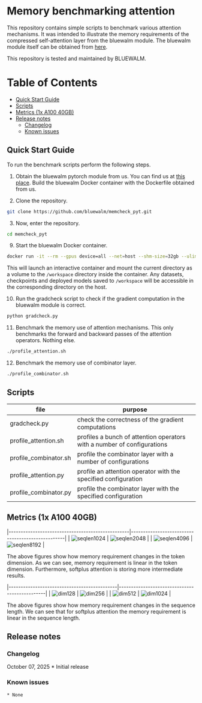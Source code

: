 
# Memory benchmarking attention

This repository contains simple scripts to benchmark various attention mechanisms. 
It was intended to illustrate the memory requirements of the compressed self-attention layer from the bluewalm module. 
The bluewalm module itself can be obtained from [here](https://www.bluewalm.com). 

This repository is tested and maintained by BLUEWALM. 

Table of Contents
=================
  * [Quick Start Guide](#quick-start-guide)
  * [Scripts](#scripts)
  * [Metrics (1x A100 40GB)](#metrics-1x-a100-40gb)
  * [Release notes](#release-notes)
     * [Changelog](#changelog)
     * [Known issues](#known-issues)


## Quick Start Guide

To run the benchmark scripts perform the following steps. 

1. Obtain the bluewalm pytorch module from us. You can find us at [this place](https://www.bluewalm.com). 
Build the bluewalm Docker container with the Dockerfile obtained from us. 

2. Clone the repository. 
```bash
git clone https://github.com/bluewalm/memcheck_pyt.git
```

3. Now, enter the repository. 
```bash
cd memcheck_pyt
```

9. Start the bluewalm Docker container.
```bash
docker run -it --rm --gpus device=all --net=host --shm-size=32gb --ulimit memlock=-1 --cap-add=SYS_ADMIN --ulimit stack=67108864 -v "${PWD}:/workspace" bluewalm_pyt:latest
```
This will launch an interactive container and mount the current directory as a volume to the `/workspace` directory inside the container. 
Any datasets, checkpoints and deployed models saved to `/workspace` will be accessible in the corresponding directory on the host. 

10. Run the gradcheck script to check if the gradient computation in the bluewalm module is correct. 
```bash
python gradcheck.py
```

11. Benchmark the memory use of attention mechanisms. This only benchmarks the forward and backward passes of the attention operators. Nothing else. 
```bash
./profile_attention.sh
```

12. Benchmark the memory use of combinator layer. 
```bash
./profile_combinator.sh
```

## Scripts

| file                  | purpose                                                                 |
|-----------------------|-------------------------------------------------------------------------|
| gradcheck.py          | check the correctness of the gradient computations                      |
| profile_attention.sh  | profiles a bunch of attention operators with a number of configurations |
| profile_combinator.sh | profile the combinator layer with a number of configurations            |                                |
| profile_attention.py  | profile an attention operator with the specified configuration          |
| profile_combinator.py | profile the combinator layer with the specified configuration           |


## Metrics (1x A100 40GB)

|--------------------------------------------------|--------------------------------------------------|
| ![seqlen1024](https://github.com/bluewalm/memcheck_pyt/blob/master/images/sequence%20length%3D1024.png) | ![seqlen2048](https://github.com/bluewalm/memcheck_pyt/blob/master/images/sequence%20length%3D2048.png) |
| ![seqlen4096](https://github.com/bluewalm/memcheck_pyt/blob/master/images/sequence%20length%3D4096.png) | ![seqlen8192](https://github.com/bluewalm/memcheck_pyt/blob/master/images/sequence%20length%3D8192.png) |

The above figures show how memory requirement changes in the token dimension. 
As we can see, memory requirement is linear in the token dimension. 
Furthermore, softplus attention is storing more intermediate results. 

|---------------------------------------------|-----------------------------------------------|
| ![dim128](https://github.com/bluewalm/memcheck_pyt/blob/master/images/token%20dimension%3D128.png) | ![dim256](https://github.com/bluewalm/memcheck_pyt/blob/master/images/token%20dimension%3D256.png)   |
| ![dim512](https://github.com/bluewalm/memcheck_pyt/blob/master/images/token%20dimension%3D512.png) | ![dim1024](https://github.com/bluewalm/memcheck_pyt/blob/master/images/token%20dimension%3D1024.png) |

The above figures show how memory requirement changes in the sequence length. 
We can see that for softplus attention the memory requirement is linear in the sequence length. 


## Release notes

### Changelog

October 07, 2025
    * Initial release

### Known issues

    * None
